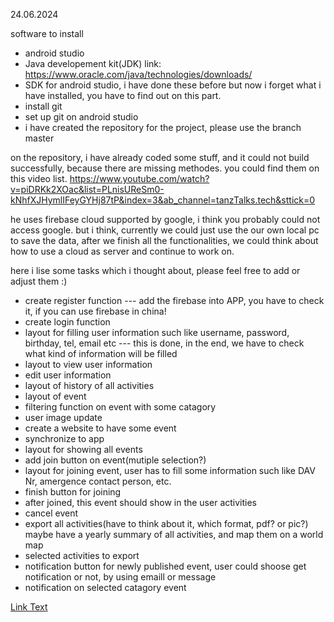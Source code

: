 24.06.2024

software to install
- android studio
- Java developement kit(JDK) link: https://www.oracle.com/java/technologies/downloads/
- SDK for android studio, i have done these before but now i forget what i have installed, you have to find out on this part.
- install git
- set up git on android studio
- i have created the repository for the project, please use the branch master

on the repository, i have already coded some stuff, and it could not build successfully, because there are missing methodes.
you could find them on this video list. 
https://www.youtube.com/watch?v=piDRKk2XOac&list=PLnisUReSm0-kNhfXJHymlIFeyGYHj87tP&index=3&ab_channel=tanzTalks.tech&sttick=0

he uses firebase cloud supported by google, i think you probably could not access google.
but i think, currently we could just use the our own local pc to save the data, after we finish all the functionalities, we could 
think about how to use a cloud as server and continue to work on.


here i lise some tasks which i thought about, please feel free to add or adjust them :)
- create register function  --- add the firebase into APP, you have to check it, if you can use firebase in china!
- create login function
- layout for filling user information such like username, password, birthday, tel, email etc  --- this is done, in the end, we have to check what kind of information will be filled
- layout to view user information 
- edit user information
- layout of history of all activities
- layout of event 
- filtering function on event with some catagory
- user image update
- create a website to have some event
- synchronize to app
- layout for showing all events
- add join button on event(mutiple selection?)
- layout for joining event, user has to fill some information such like DAV Nr, amergence contact person, etc.
- finish button for joining
- after joined, this event should show in the user activities
- cancel event 
- export all activities(have to think about it, which format, pdf? or pic?) maybe have a yearly summary of all activities, and map them on a world map
- selected activities to export
- notification button for newly published event, user could shoose get notification or not, by using emaill or message 
- notification on selected catagory event


[Link Text](https://github.com/LunaZhao/JS.git)  
